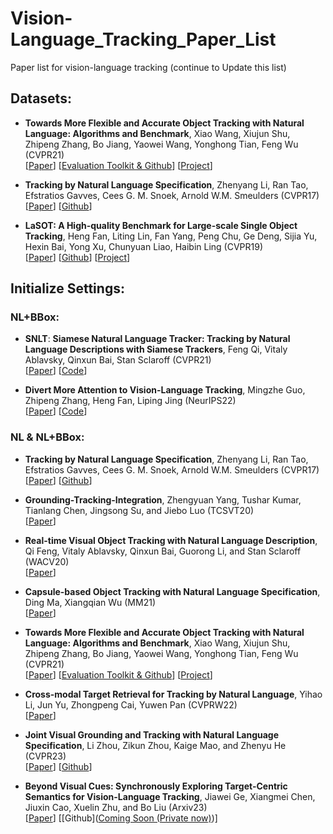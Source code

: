 # Vision-Language_Tracking_Paper_List
Paper list for vision-language tracking (continue to Update this list)

## Datasets:
* **Towards More Flexible and Accurate Object Tracking with Natural Language: Algorithms and Benchmark**, Xiao Wang, Xiujun Shu, Zhipeng Zhang, Bo Jiang, Yaowei Wang, Yonghong Tian, Feng Wu (CVPR21)  
[[Paper](https://arxiv.org/pdf/2103.16746.pdf)]
[[Evaluation Toolkit & Github](https://github.com/wangxiao5791509/TNL2K_evaluation_toolkit)]
[[Project](https://sites.google.com/view/langtrackbenchmark/)] 


* **Tracking by Natural Language Specification**, Zhenyang Li, Ran Tao, Efstratios Gavves, Cees G. M. Snoek, Arnold W.M. Smeulders (CVPR17)  
[[Paper](http://openaccess.thecvf.com/content_cvpr_2017/papers/Li_Tracking_by_Natural_CVPR_2017_paper.pdf)]
[[Github](https://github.com/QUVA-Lab/lang-tracker)] 

* **LaSOT: A High-quality Benchmark for Large-scale Single Object Tracking**, Heng Fan, Liting Lin, Fan Yang, Peng Chu, Ge Deng, Sijia Yu, Hexin Bai, Yong Xu, Chunyuan Liao, Haibin Ling (CVPR19)  
[[Paper](https://arxiv.org/abs/1809.07845)]
[[Github](https://github.com/HengLan/LaSOT_Evaluation_Toolkit)] 
[[Project](http://vision.cs.stonybrook.edu/~lasot/)] 

## Initialize Settings:

### NL+BBox:
* **SNLT**: **Siamese Natural Language Tracker: Tracking by Natural Language Descriptions with Siamese Trackers**, Feng Qi, Vitaly Ablavsky, Qinxun Bai, Stan Sclaroff (CVPR21)   
[[Paper](https://arxiv.org/pdf/1912.02048.pdf)] 
[[Code](https://github.com/fredfung007/snlt)]


* **Divert More Attention to Vision-Language Tracking**, Mingzhe Guo, Zhipeng Zhang, Heng Fan, Liping Jing (NeurIPS22)  
[[Paper](https://arxiv.org/abs/2207.01076)] 
[[Code](https://github.com/JudasDie/SOTS)]



### NL & NL+BBox:
* **Tracking by Natural Language Specification**, Zhenyang Li, Ran Tao, Efstratios Gavves, Cees G. M. Snoek, Arnold W.M. Smeulders (CVPR17)  
[[Paper](http://openaccess.thecvf.com/content_cvpr_2017/papers/Li_Tracking_by_Natural_CVPR_2017_paper.pdf)]
[[Github](https://github.com/QUVA-Lab/lang-tracker)] 


* **Grounding-Tracking-Integration**, Zhengyuan Yang, Tushar Kumar, Tianlang Chen, Jingsong Su, and Jiebo Luo (TCSVT20)  
[[Paper](https://arxiv.org/abs/1912.06316)]

* **Real-time Visual Object Tracking with Natural Language Description**, Qi Feng, Vitaly Ablavsky, Qinxun Bai, Guorong Li, and Stan Sclaroff (WACV20)  
[[Paper](https://arxiv.org/abs/1912.06316)]

* **Capsule-based Object Tracking with Natural Language Specification**, Ding Ma, Xiangqian Wu (MM21)  
[[Paper](https://dl.acm.org/doi/abs/10.1145/3474085.3475349)]
 


* **Towards More Flexible and Accurate Object Tracking with Natural Language: Algorithms and Benchmark**, Xiao Wang, Xiujun Shu, Zhipeng Zhang, Bo Jiang, Yaowei Wang, Yonghong Tian, Feng Wu (CVPR21)  
[[Paper](https://arxiv.org/pdf/2103.16746.pdf)]
[[Evaluation Toolkit & Github](https://github.com/wangxiao5791509/TNL2K_evaluation_toolkit)]
[[Project](https://sites.google.com/view/langtrackbenchmark/)] 


* **Cross-modal Target Retrieval for Tracking by Natural Language**, Yihao Li, Jun Yu, Zhongpeng Cai, Yuwen Pan (CVPRW22)  
[[Paper](https://openaccess.thecvf.com/content/CVPR2022W/ODRUM/papers/Li_Cross-Modal_Target_Retrieval_for_Tracking_by_Natural_Language_CVPRW_2022_paper.pdf)]


* **Joint Visual Grounding and Tracking with Natural Language Specification**, Li Zhou, Zikun Zhou, Kaige Mao, and Zhenyu He (CVPR23)  
[[Paper](https://arxiv.org/abs/2303.12027)]
[[Github](https://github.com/lizhou-cs/JointNLT)] 



* **Beyond Visual Cues: Synchronously Exploring Target-Centric Semantics for Vision-Language Tracking**, Jiawei Ge, Xiangmei Chen, Jiuxin Cao, Xuelin Zhu, and Bo Liu (Arxiv23)  
[[Paper](https://arxiv.org/abs/2311.17085)]
[[Github]([Coming Soon (Private now)]([https://github.com/PeterBishop0/SATracker](https://github.com/PeterBishop0/SATracker)https://github.com/PeterBishop0/SATracker))] 








